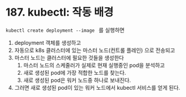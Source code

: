# 187. kubectl: 작동 배경

`kubectl create deployment --image ` 를 실행하면

1. deployment 객체를 생성하고
2. 자동으로 k8s 클러스터에 있는 마스터 노드(컨트롤 플레인) 으로 전송되고
3. 마스터 노드는 클러스터에 필요한 것들을 생성한다
   1. 마스터 노드의 스케줄러가 실제로 현재 실행중인 pod을 분석하고
   2. 새로 생성된 pod에 가장 적합한 노드를 찾는다.
   3. 새로 생성된 pod은 워커 노드중 하나로 보내진다.
4. 그러면 새로 생성된 pod이 있는 워커 노드에서 kubectl 서비스를 얻게 된다.